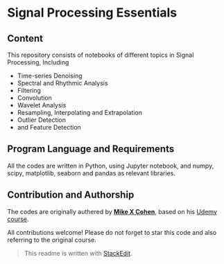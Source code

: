 
# Signal Processing Essentials 
## Content
This repository consists of notebooks of different topics in Signal Processing, Including 
- Time-series Denoising
- Spectral and Rhythmic Analysis
- Filtering 
- Convolution
- Wavelet Analysis
- Resampling, Interpolating and Extrapolation
- Outlier Detection
- and Feature Detection

## Program Language and Requirements
All the codes are written in Python, using Jupyter notebook, and numpy, scipy, matplotlib, seaborn and pandas as relevant libraries. 

## Contribution and Authorship   
The codes are originally authered by [**Mike X Cohen**](https://www.mikexcohen.com/), based on his [Udemy course](https://www.udemy.com/course/signal-processing/). 

All contributions welcome! Please do not forget to star this code and also referring to the original course. 

> This readme is written with [StackEdit](https://stackedit.io/).
> 

